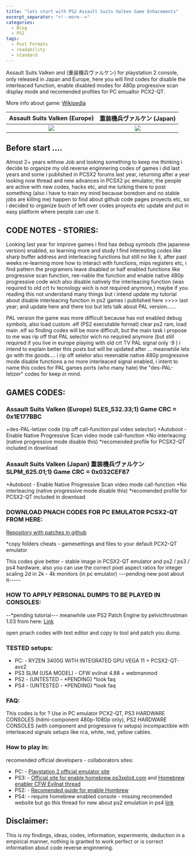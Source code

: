 ```yaml
---
title: "lets start with PS2 Assault Suits Valken Game Enhacements"
excerpt_separator: "<!--more-->"
categories:
  - Blog
  - PS2
tags:
  - Post Formats
  - readability
  - standard
---
```


Assault Suits Valken and (重装機兵ヴァルケン) for playstation 2 console, only released in Japan and Europe, here you will find codes for disable the interleaced function, enable disabled modes for 480p progressive scan display mode and recomended profiles for PC emualtor PCX2-QT.

More info about game: [Wikipedia](https://en.wikipedia.org/wiki/Assault_Suits_Valken)

<!--more-->

Assault Suits Valken (Europe)  |  重装機兵ヴァルケン (Japan)
:-------------------------:|:-------------------------:
![](https://...Dark.png)  |  ![](https://...Ocean.png)

## Before start ....
Almost 2+ years withow Job and looking something to keep me thinking i decide to organize my old reverse enginnering codes of games i did last years and some i published in PCSX2 forums last year, returning after a year looking now thread and new advances in PCSX2 pc emulator, the people are active with new codes, hacks etc, and me lurking there to post something (also i have to train my mind because boredom and no stable jobs are killing me) happen to find about github code pages proyects etc, so i decided to organize buch of left over codes proyects etc update and put in easy platform where people can use it.

## CODE NOTES - STORIES:
Looking last year for improve games i find has debug symbols (the japanese version) enabled, so learning more and study I find interesting codes like sharp buffer address and interleacing functions but still no like it, after past weeks re-learning more how to interact with functions, mips registers etc, i find pattern the programers leave disabled or half enabled functions like progressive scan function, ree-nable the function and enable native 480p progressive code wich also disable natively the interleacing function (was required to old crt tv tecnology wich is not required anymore,) maybe if you reading this not understand many things but i intend update my tutorial about disable interleacing function in ps2 games i published here >>>>  last year; and update here and there too but lets talk about PAL version......

PAL version the game was more difficult because has not enabled debug symbols, also load custom .elf (PS2 executable format) clear ps2 ram, load main .elf so finding codes will be more difficult, but the main task i propose to me was rip off that PAL selector wich no required anymore (but still required if you live in europe playing with old crt TV PAL signal only :9  ) i intend to explain better this posts but will be updated after ... meanwhile lets go with the goods.... i rip off seletor also reeenable native 480p progressive mode disable functions a no more interleaced signal enabled, i intent to name this codes for PAL games ports (who many hate) the "des-PAL-letizer" codes for keep in mind.

## GAMES CODES:

### Assault Suits Valken (Europe) SLES_532.33;1) Game CRC = 0x1E177BBC

+des-PAL-letizer code (rip off call-function pal video selector)
+Autoboot - Enable Native Progressive Scan video mode call-function
+No interleacing (native progressive mode disable this)
*recomended profile for PCSX2-QT included in download

### Assault Suits Valken (Japan) 重装機兵ヴァルケン SLPM_625.01;1) Game CRC = 0x032CEF87
+Autoboot - Enable Native Progressive Scan video mode call-function
+No interleacing (native progressive mode disable this)
*recomended profile for PCSX2-QT included in download

### DOWNLOAD PNACH CODES FOR PC EMULATOR PCSX2-QT FROM HERE:
[Repository with patches in github](https://github.com/felixthecat1970/gamepatches/tree/main/Playstation_2)

*copy folders cheats - gamesettings and files to your default PCX2-QT emulator 

This codes give better - stable image in PCSX2-QT emulator and ps2 / ps3 / ps4 hardware, also you can use the correct pixel aspect ratios for integer scaling 2d in 2k - 4k monitors (in pc emulator) ---pending new post about it-----

### HOW TO APPLY PERSONAL DUMPS TO BE PLAYED IN CONSOLES:
--*pending tutorial---
meanwhile use PS2 Patch Engine by pelvicthrustman 1.03 from here:
[Link](https://www.psx-place.com/resources/ps2-patch-engine-by-pelvicthrustman.694/)

open pnach codes with text editor and copy to tool and patch you dump.

### TESTED setups:
- PC: - RYZEN 3400G WITH INTEGRATED GPU VEGA 11 + PCSX2-QT-avx2 
- PS3 SLIM (USA MODEL) - CFW evilnat 4.88 + webmanmod
- PS2 - (UNTESTED - *PENDING) *look faq
- PS4 - (UNTESTED - *PENDING) *look faq

### FAQ:
This codes is for ?
Use in PC emulator PCX2-QT, PS3 HARDWARE CONSOLES (hdmi-component 480p-1080p only), PS2 HARDWARE CONSOLES (with component and progressive tv setups) incompactible with interleaced signals setups like rca, white, red, yellow cables.

### How to play in:
recomended official developers - collaborators sites:
- PC: - [Playstation 2 official emulator site](https://pcsx2.net/)
- PS3: - [Official site for enable homebrew ps3xploit.com](http://ps3xploit.com/) and [Homebrew enabler CFW Evilnat thread](https://www.psx-place.com/threads/4-89-evilnat-cfw-w-cobra-v8-3-cex-nobd-nobt-builds.37272/)
- PS2: - [Recomended guide for enable Hombrew](https://www.psx-place.com/threads/tutorial-the-great-ps2-aio-guide.30219/)
- PS4: - require homebrew enabled console - missing recomended website but go this thread for new about ps2 emulation in ps4 [link](https://www.psx-place.com/threads/research-ps2-emulator-configuration-on-ps4.16131/)

## Disclaimer:
This is my findings, ideas, codes, information, experiments, deduction in a empirical manner, nothing is granted to work perfect or is correct information about code reverse enginnering. 


